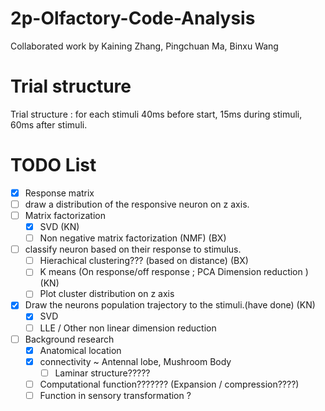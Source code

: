 # 2p-Olfactory-Code-Analysis

Collaborated work by Kaining Zhang, Pingchuan Ma, Binxu Wang

# Trial structure
Trial structure : for each stimuli 40ms before start, 15ms during stimuli, 60ms after stimuli.

# TODO List
* [x] Response matrix
* [ ] draw a distribution of the responsive neuron on z axis.
* [ ] Matrix factorization
  * [x] SVD (KN)
  * [ ] Non negative matrix factorization (NMF) (BX)   
* [ ] classify neuron based on their response to stimulus.
  * [ ] Hierachical clustering??? (based on distance) (BX)
  * [ ] K means (On response/off response ; PCA Dimension reduction ) (KN)
  * [ ] Plot cluster distribution on z axis
* [x] Draw the neurons population trajectory to the stimuli.(have done) (KN)
  * [x] SVD
  * [ ] LLE / Other non linear dimension reduction

* [ ] Background research
  * [x] Anatomical location
  * [x] connectivity ~ Antennal lobe, Mushroom Body
    * [ ] Laminar structure?????
  * [ ] Computational function??????? (Expansion / compression????)
  * [ ] Function in sensory transformation ?

